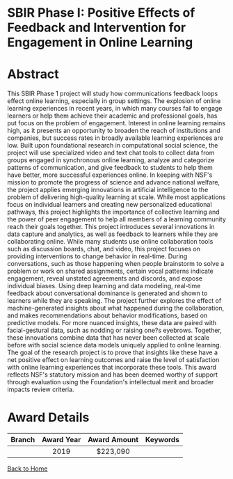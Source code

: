 
SBIR Phase I: Positive Effects of Feedback and Intervention for Engagement in Online Learning
=============================================================================================

# Abstract


This SBIR Phase 1 project will study how communications feedback loops effect online learning, especially in group settings. The explosion of online learning experiences in recent years, in which many courses fail to engage learners or help them achieve their academic and professional goals, has put focus on the problem of engagement. Interest in online learning remains high, as it presents an opportunity to broaden the reach of institutions and companies, but success rates in broadly available learning experiences are low. Built upon foundational research in computational social science, the project will use specialized video and text chat tools to collect data from groups engaged in synchronous online learning, analyze and categorize patterns of communication, and give feedback to students to help them have better, more successful experiences online. In keeping with NSF's mission to promote the progress of science and advance national welfare, the project applies emerging innovations in artificial intelligence to the problem of delivering high-quality learning at scale. While most applications focus on individual learners and creating new personalized educational pathways, this project highlights the importance of collective learning and the power of peer engagement to help all members of a learning community reach their goals together. This project introduces several innovations in data capture and analytics, as well as feedback to learners while they are collaborating online. While many students use online collaboration tools such as discussion boards, chat, and video, this project focuses on providing interventions to change behavior in real-time. During conversations, such as those happening when people brainstorm to solve a problem or work on shared assignments, certain vocal patterns indicate engagement, reveal unstated agreements and discords, and expose individual biases. Using deep learning and data modeling, real-time feedback about conversational dominance is generated and shown to learners while they are speaking. The project further explores the effect of machine-generated insights about what happened during the collaboration, and makes recommendations about behavior modifications, based on predictive models. For more nuanced insights, these data are paired with facial-gestural data, such as nodding or raising one?s eyebrows. Together, these innovations combine data that has never been collected at scale before with social science data models uniquely applied to online learning. The goal of the research project is to prove that insights like these have a net positive effect on learning outcomes and raise the level of satisfaction with online learning experiences that incorporate these tools. This award reflects NSF's statutory mission and has been deemed worthy of support through evaluation using the Foundation's intellectual merit and broader impacts review criteria.  

# Award Details

|Branch|Award Year|Award Amount|Keywords|
| :---: | :---: | :---: | :---: |
||2019|$223,090||
  
  


[Back to Home](https://github.com/chrischow/dod_sbir_awards/Reports/JT/#444)